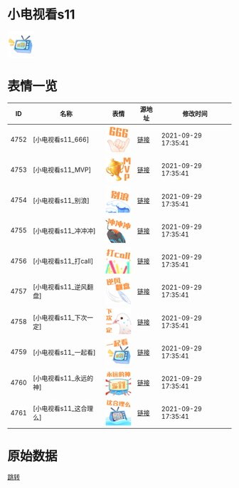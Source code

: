 # 小电视看s11

<img src="./cover.png" height="60" alt="cover" />

# 表情一览

|ID|名称|表情|源地址|修改时间|
|----|----|----|----|----|
|4752|[小电视看s11_666]|<img src="./pic/004752_%5B小电视看s11_666%5D.png" height="60" alt="666"/>|[链接](http://i0.hdslb.com/bfs/emote/be1deeb0fb19bd852a8eb93839848792db820aac.png)|2021-09-29 17:35:41|
|4753|[小电视看s11_MVP]|<img src="./pic/004753_%5B小电视看s11_MVP%5D.png" height="60" alt="MVP"/>|[链接](http://i0.hdslb.com/bfs/emote/f7106ed7dbc5f145361a552003830783deea9e04.png)|2021-09-29 17:35:41|
|4754|[小电视看s11_别浪]|<img src="./pic/004754_%5B小电视看s11_别浪%5D.png" height="60" alt="别浪"/>|[链接](http://i0.hdslb.com/bfs/emote/cf03425ad166e3596ddf886c3fae1f4adee71803.png)|2021-09-29 17:35:41|
|4755|[小电视看s11_冲冲冲]|<img src="./pic/004755_%5B小电视看s11_冲冲冲%5D.png" height="60" alt="冲冲冲"/>|[链接](http://i0.hdslb.com/bfs/emote/8a6f5f36b1d8ce100ccb2d3fe1910287888df9d6.png)|2021-09-29 17:35:41|
|4756|[小电视看s11_打call]|<img src="./pic/004756_%5B小电视看s11_打call%5D.png" height="60" alt="打call"/>|[链接](http://i0.hdslb.com/bfs/emote/c3e6185e9d1761b7019b802b7724414c0e21bef1.png)|2021-09-29 17:35:41|
|4757|[小电视看s11_逆风翻盘]|<img src="./pic/004757_%5B小电视看s11_逆风翻盘%5D.png" height="60" alt="逆风翻盘"/>|[链接](http://i0.hdslb.com/bfs/emote/c5e6c0be9ad388d00f5e7d3006e8ae1068f240d4.png)|2021-09-29 17:35:41|
|4758|[小电视看s11_下次一定]|<img src="./pic/004758_%5B小电视看s11_下次一定%5D.png" height="60" alt="下次一定"/>|[链接](http://i0.hdslb.com/bfs/emote/47663da78cfc8240ce5fcd03909a525ddbab4237.png)|2021-09-29 17:35:41|
|4759|[小电视看s11_一起看]|<img src="./pic/004759_%5B小电视看s11_一起看%5D.png" height="60" alt="一起看"/>|[链接](http://i0.hdslb.com/bfs/emote/de748c10bf5186ecfe0d50eb581edbabbaf294de.png)|2021-09-29 17:35:41|
|4760|[小电视看s11_永远的神]|<img src="./pic/004760_%5B小电视看s11_永远的神%5D.png" height="60" alt="永远的神"/>|[链接](http://i0.hdslb.com/bfs/emote/201f8ecade266a71a56ba98ae123de6ef16b7e63.png)|2021-09-29 17:35:41|
|4761|[小电视看s11_这合理么]|<img src="./pic/004761_%5B小电视看s11_这合理么%5D.png" height="60" alt="这合理么"/>|[链接](http://i0.hdslb.com/bfs/emote/fb277e7b2b32379a7fe35988a6ca5e602d7d7056.png)|2021-09-29 17:35:41|

# 原始数据

[跳转](./raw.json)

